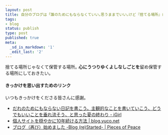 ```yaml
---
layout: post
title: 自分のブログは「誰のためにもならなくていい｡思うままでいい｡けど『捨てる場所』にはしないでおく」にしておきたい
tags:
- blog
status: publish
type: post
published: true
meta:
  _sd_is_markdown: '1'
  _edit_last: '2'
---
```

<p>捨てる場所じゃなくて保管する場所｡ <strong>心にうつりゆくよしなしごとを</strong>留め保管する場所にしておきたい｡</p>

<h4>きっかけを思い出すためのリンク</h4>

<p>いつもきっかけをくださる皆さんに感謝｡</p>

<ul>
<li><a href="http://d.hatena.ne.jp/asami81/20120922/nikki">だれのためにもならない日記を書こう。主観的なことを書いていこう、どうでもいいことを垂れ流そう、と思った夏の終わり - iGirl</a></li>
<li><a href="http://blog.yuco.net/2010/01/website_10yrs/">個人サイトを穏やかに10年続ける方法 | blog.yuco.net</a></li>
<li><a href="http://blog.harupong.com/2011/05/blog-restarted/">ブログ（再び）始めました -Blog (re)Started- | Pieces of Peace</a></li>
</ul>
